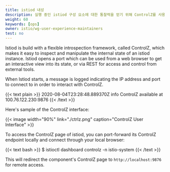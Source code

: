 ```yaml
---
title: istiod 내성
description: 실행 중인 istiod 구성 요소에 대한 통찰력을 얻기 위해 ControlZ를 사용하는 방법을 설명한다.
weight: 60
keywords: [ops]
owner: istio/wg-user-experience-maintainers
test: no
---
```


Istiod is build with a flexible introspection framework, called ControlZ, which makes it easy to inspect and manipulate the internal state
of an istiod instance. Istiod opens a port which can be used from a web browser to get an interactive view into its state,
or via REST for access and control from external tools.

When Istiod starts, a message is logged indicating the IP address and port to connect to in order to interact with ControlZ.

{{< text plain >}}
2020-08-04T23:28:48.889370Z     info    ControlZ available at 100.76.122.230:9876
{{< /text >}}

Here's sample of the ControlZ interface:

{{< image width="90%" link="./ctrlz.png" caption="ControlZ User Interface" >}}

To access the ControlZ page of istiod, you can port-forward its ControlZ endpoint
locally and connect through your local browser:

{{< text bash >}}
$ istioctl dashboard controlz <istiod pod name> -n istio-system
{{< /text >}}

This will redirect the component's ControlZ page to `http://localhost:9876` for remote access.

